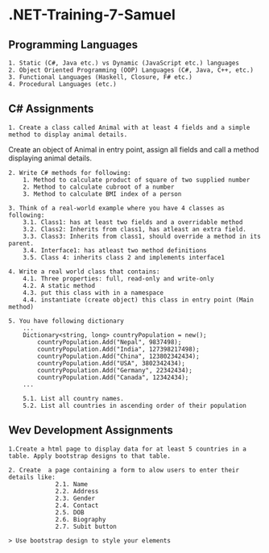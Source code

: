 # .NET-Training-7-Samuel

## Programming Languages 
    1. Static (C#, Java etc.) vs Dynamic (JavaScript etc.) languages
    2. Object Oriented Programming (OOP) Languages (C#, Java, C++, etc.)
    3. Functional Languages (Haskell, Closure, F# etc.)
    4. Procedural Languages (etc.)

## C# Assignments

    1. Create a class called Animal with at least 4 fields and a simple method to display animal details.
   Create an object of Animal in entry point, assign all fields and call a method displaying animal details.

    2. Write C# methods for following: 
        1. Method to calculate product of square of two supplied number
        2. Method to calculate cubroot of a number
        3. Method to calculate BMI index of a person

    3. Think of a real-world example where you have 4 classes as following:
        3.1. Class1: has at least two fields and a overridable method
        3.2. Class2: Inherits from class1, has atleast an extra field.
        3.3. Class3: Inherits from class1, should override a method in its parent.
        3.4. Interface1: has atleast two method definitions 
        3.5. Class 4: inherits class 2 and implements interface1

    4. Write a real world class that contains:
        4.1. Three properties: full, read-only and write-only 
        4.2. A static method
        4.3. put this class with in a namespace
        4.4. instantiate (create object) this class in entry point (Main method)

    5. You have following dictionary
        ...
        Dictionary<string, long> countryPopulation = new();
            countryPopulation.Add("Nepal", 9837498);
            countryPopulation.Add("India", 127398217498);
            countryPopulation.Add("China", 123802342434);
            countryPopulation.Add("USA", 3802342434);
            countryPopulation.Add("Germany", 22342434);
            countryPopulation.Add("Canada", 12342434);
        ...

        5.1. List all country names.
        5.2. List all countries in ascending order of their population

## Wev Development Assignments
    
    1.Create a html page to display data for at least 5 countries in a table. Apply bootstrap designs to that table.
    
    2. Create  a page containing a form to alow users to enter their details like: 
                 2.1. Name
                 2.2. Address
                 2.3. Gender
                 2.4. Contact
                 2.5. DOB
                 2.6. Biography
                 2.7. Subit button

    > Use bootstrap design to style your elements
